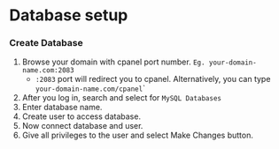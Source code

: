 # Database setup



### Create Database <a href="#create-database" id="create-database"></a>

1. Browse your domain with cpanel port number. `Eg. your-domain-name.com:2083`
   * `:2083` port will redirect you to cpanel. Alternatively, you can type `your-domain-name.com/cpanel`\`
2. After you log in, search and select for `MySQL Databases`
3. Enter database name.
4. Create user to access database.
5. Now connect database and user.
6. Give all privileges to the user and select Make Changes button.
